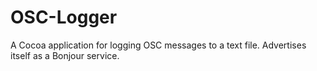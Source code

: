 OSC-Logger
==========

A Cocoa application for logging OSC messages to a text file. Advertises itself as a Bonjour service.